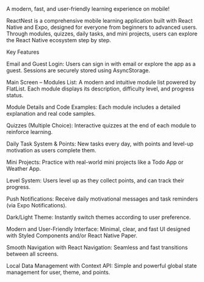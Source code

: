 A modern, fast, and user-friendly learning experience on mobile!

ReactNest is a comprehensive mobile learning application built with React Native and Expo, designed for everyone from beginners to advanced users.
Through modules, quizzes, daily tasks, and mini projects, users can explore the React Native ecosystem step by step.

Key Features

Email and Guest Login:
Users can sign in with email or explore the app as a guest. Sessions are securely stored using AsyncStorage.

Main Screen – Modules List:
A modern and intuitive module list powered by FlatList. Each module displays its description, difficulty level, and progress status.

Module Details and Code Examples:
Each module includes a detailed explanation and real code samples.

Quizzes (Multiple Choice):
Interactive quizzes at the end of each module to reinforce learning.

Daily Task System & Points:
New tasks every day, with points and level-up motivation as users complete them.

Mini Projects:
Practice with real-world mini projects like a Todo App or Weather App.

Level System:
Users level up as they collect points, and can track their progress.

Push Notifications:
Receive daily motivational messages and task reminders (via Expo Notifications).

Dark/Light Theme:
Instantly switch themes according to user preference.

Modern and User-Friendly Interface:
Minimal, clear, and fast UI designed with Styled Components and/or React Native Paper.

Smooth Navigation with React Navigation:
Seamless and fast transitions between all screens.

Local Data Management with Context API:
Simple and powerful global state management for user, theme, and points.
